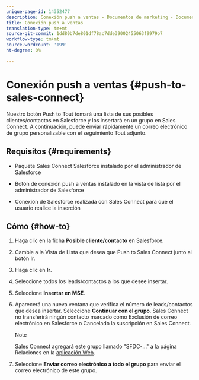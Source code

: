 ```yaml
---
unique-page-id: 14352477
description: Conexión push a ventas - Documentos de marketing - Documentación del producto
title: Conexión push a ventas
translation-type: tm+mt
source-git-commit: 1dd80b7de801df78ac7dde39002455063f9979b7
workflow-type: tm+mt
source-wordcount: '199'
ht-degree: 0%

---
```



# Conexión push a ventas {#push-to-sales-connect}

Nuestro botón Push to Tout tomará una lista de sus posibles clientes/contactos en Salesforce y los insertará en un grupo en Sales Connect. A continuación, puede enviar rápidamente un correo electrónico de grupo personalizable con el seguimiento Tout adjunto.

## Requisitos {#requirements}

* Paquete Sales Connect Salesforce instalado por el administrador de Salesforce

* Botón de conexión push a ventas instalado en la vista de lista por el administrador de Salesforce

* Conexión de Salesforce realizada con Sales Connect para que el usuario realice la inserción

## Cómo {#how-to}

1. Haga clic en la ficha **Posible cliente/contacto** en Salesforce.
1. Cambie a la Vista de Lista que desea que Push to Sales Connect junto al botón Ir.
1. Haga clic en **Ir**.
1. Seleccione todos los leads/contactos a los que desee insertar.
1. Seleccione **Insertar en MSE**.
1. Aparecerá una nueva ventana que verifica el número de leads/contactos que desea insertar. Seleccione **Continuar con el grupo**. Sales Connect no transferirá ningún contacto marcado como Exclusión de correo electrónico en Salesforce o Cancelado la suscripción en Sales Connect.

   >[!NOTE]
   >
   >Sales Connect agregará este grupo llamado &quot;SFDC-...&quot; a la página Relaciones en la [aplicación Web](http://toutapp.com/login).

1. Seleccione **Enviar correo electrónico a todo el grupo** para enviar el correo electrónico de este grupo.

